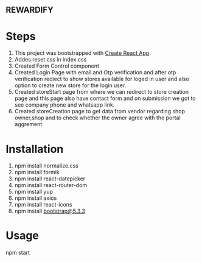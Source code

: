 
## REWARDIFY

# Steps

1. This project was bootstrapped with [Create React App](https://github.com/facebook/create-react-app).
2. Addes reset css in index.css
3. Created Form Control component
4. Created Login Page with email and Otp verification and after otp verification rediect to show stores available for loged in user and also option to create new store for the login user.
5. Created storeStart page from where we can redirect to store creation page and this page also have contact form and on submission we got to see company phone and whatsapp link.
6. Created storeCreation page to get data from vendor regarding shop owner,shop and to check whether the owner agree with the portal aggrement.


# Installation

1. npm install normalize.css
2. npm install formik
3. npm install react-datepicker
4. npm install react-router-dom
5. npm install yup
6. npm install axios
7. npm install react-icons
8. npm install bootstrap@5.3.3


# Usage

npm start
